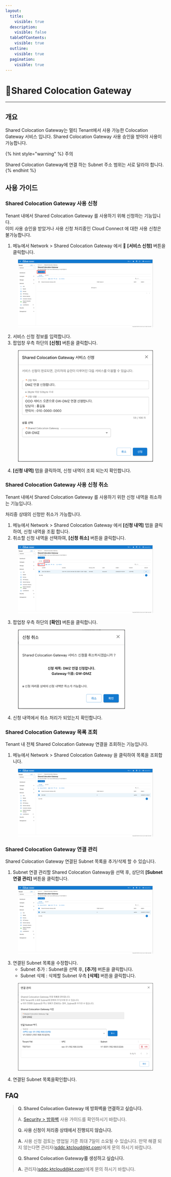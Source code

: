 ```yaml
---
layout:
  title:
    visible: true
  description:
    visible: false
  tableOfContents:
    visible: true
  outline:
    visible: true
  pagination:
    visible: true
---
```


# Shared Colocation Gateway

***

## 개요

Shared Colocation Gateway는 멀티 Tenant에서 사용 가능한 Colocation Gateway 서비스 입니다. Shared Colocation Gateway 사용 승인을 받아야 사용이 가능합니다.

{% hint style="warning" %}
주의

Shared Colocation Gateway에 연결 하는 Subnet 주소 범위는 서로 달라야 합니다.&#x20;
{% endhint %}

## 사용 가이드

### Shared Colocation Gateway 사용 신청

Tenant 내에서 Shared Colocation Gateway 를 사용하기 위해 신청하는 기능입니다.\
이미 사용 승인을 받았거나 사용 신청 처리중인 Cloud Connect 에 대한 사용 신청은 불가능합니다.

1. 메뉴에서 Network > Shared Colocation Gateway 에서  **\[서비스 신청]** 버튼을 클릭합니다.

<figure><img src="../.gitbook/assets/image (1) (1).png" alt=""><figcaption></figcaption></figure>

2. 서비스 신청 정보를 입력합니다.
3. 팝업창 우측 하단의 **\[신청]** 버튼을 클릭합니다.

<figure><img src="../.gitbook/assets/image (2) (1).png" alt="" width="453"><figcaption></figcaption></figure>

4. **\[신청 내역]** 탭을 클릭하여, 신청 내역이 조회 되는지 확인합니다.

### Shared Colocation Gateway 사용 신청 취소

Tenant 내에서 Shared Colocation Gateway 를 사용하기 위한 신청 내역을 취소하는 기능입니다.&#x20;

처리중 상태의 신청만 취소가 가능합니다.

1. 메뉴에서 Network > Shared Colocation Gateway 에서  **\[신청 내역]** 탭을 클릭하여, 신청 내역을 조횝 합니다.
2. 취소할 신청 내역을 선택하여, **\[신청 취소]** 버튼을 클릭합니다.

<figure><img src="../.gitbook/assets/image (5).png" alt=""><figcaption></figcaption></figure>

3. 팝업창 우측 하단의 **\[확인]** 버튼을 클릭합니다.

<figure><img src="../.gitbook/assets/image (6).png" alt="" width="336"><figcaption></figcaption></figure>

4. 신청 내역에서 취소 처리가 되었는지 확인합니다.

### Shared Colocation Gateway 목록 조회

Tenant 내 전체 Shared Colocation Gateway 연결을 조회하는 기능입니다.

1. 메뉴에서 Network > Shared Colocation Gateway 을 클릭하여 목록을 조회합니다.

<figure><img src="../.gitbook/assets/image (7).png" alt=""><figcaption></figcaption></figure>

### Shared Colocation Gateway 연결 관리

Shared Colocation Gateway 연결된 Subnet 목록을 추가/삭제 할 수 있습니다.

1. Subnet 연결 관리할 Shared Colocation Gateway을 선택 후, 상단의 **\[Subnet 연결 관리]** 버튼을 클릭합니다.

<figure><img src="../.gitbook/assets/image (8).png" alt=""><figcaption></figcaption></figure>

3. 연결된 Subnet 목록을 수정합니다.
   * Subnet 추가 : Subnet을 선택 후, **\[추가]** 버튼을 클릭합니다.
   * Subnet 삭제 : 삭제할 Subnet 우측 **\[삭제]** 버튼을 클릭합니다.

<figure><img src="../.gitbook/assets/image (9).png" alt="" width="563"><figcaption></figcaption></figure>

4. 연결된 Subnet 목록을확인합니다.

## FAQ

> **Q. Shared Colocation Gateway 에 방화벽을 연결하고 싶습니다.**
>
> A. [Security > 방화벽](../nfv/firewall.md) 사용 가이드를 확인하시기 바랍니다.
>
>
>
> **Q. 사용 신청이 처리중 상태에서 진행되지 않습니다.**
>
> **A.** 사용 신청 검토는 영업일 기준 최대 7일이 소요될 수 있습니다. 만약 해결 되지 않는다면 관리자(sddc.ktcloud@kt.com)에게 문의 하시기 바랍니다.
>
>
>
> **Q. Shared Colocation Gateway를 생성하고 싶습니다.**
>
> **A.** 관리자(sddc.ktcloud@kt.com)에게 문의 하시기 바랍니다.


